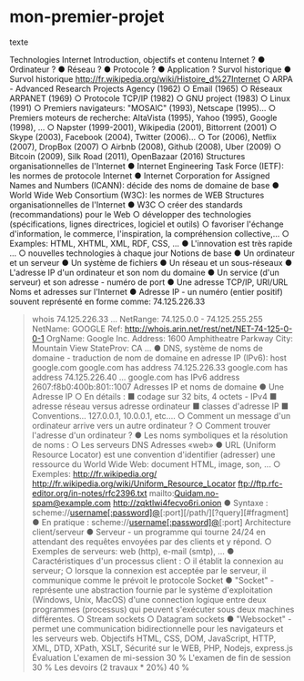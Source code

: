 # mon-premier-projet
texte

Technologies
Internet
Introduction, objectifs et contenu
Internet ?
● Ordinateur ?
● Réseau ?
● Protocole ?
● Application ?
Survol historique
● Survol historique
http://fr.wikipedia.org/wiki/Histoire_d%27Internet
○ ARPA - Advanced Research Projects Agency (1962)
○ Email (1965)
○ Réseaux ARPANET (1969)
○ Protocole TCP/IP (1982)
○ GNU project (1983)
○ Linux (1991)
○ Premiers navigateurs: "MOSAIC" (1993), Netscape (1995)...
○ Premiers moteurs de recherche: AltaVista (1995), Yahoo (1995),
Google (1998), ...
○ Napster (1999-2001), Wikipedia (2001), Bittorrent (2001)
○ Skype (2003), Facebook (2004), Twitter (2006)...
○ Tor (2006), Netflix (2007), DropBox (2007)
○ Airbnb (2008), Github (2008), Uber (2009)
○ Bitcoin (2009), Silk Road (2011), OpenBazaar (2016)
Structures organisationnelles
de l'Internet
● Internet Engineering Task Force (IETF): les
normes de protocole Internet
● Internet Corporation for Assigned Names
and Numbers (ICANN): décide des noms de
domaine de base
● World Wide Web Consortium (W3C): les
normes de WEB
Structures organisationnelles
de l'Internet
● W3C
○ créer des standards (recommandations) pour le Web
○ développer des technologies (spécifications, lignes
directrices, logiciel et outils)
○ favoriser l'échange d'information, le commerce,
l'inspiration, la compréhension collective,...
○ Examples: HTML, XHTML, XML, RDF, CSS, ...
● L'innovation est très rapide ...
○ nouvelles technologies à chaque jour
Notions de base
● Un ordinateur et un serveur
● Un système de fichiers
● Un réseau et un sous-réseaux
● L'adresse IP d'un ordinateur et son nom du domaine
● Un service (d'un serveur) et son adresse - numéro de port
● Une adresse TCP/IP, URI/URL
Noms et adresses sur l'Internet
● Adresse IP - un numéro (entier positif) souvent représenté en forme
comme: 74.125.226.33
> whois 74.125.226.33
...
NetRange: 74.125.0.0 - 74.125.255.255
NetName: GOOGLE
Ref: http://whois.arin.net/rest/net/NET-74-125-0-0-1
OrgName: Google Inc.
Address: 1600 Amphitheatre Parkway
City: Mountain View
StateProv: CA
...
● DNS, système de noms de domaine - traduction de nom de domaine en
adresse IP (IPv6):
> host google.com
google.com has address 74.125.226.33
google.com has address 74.125.226.40
...
google.com has IPv6 address 2607:f8b0:400b:801::1007
Adresses IP et noms de
domaine
● Une Adresse IP
○ En détails :
■ codage sur 32 bits, 4 octets - IPv4
■ adresse réseau versus adresse ordinateur
■ classes d'adresse IP
■ Conventions... 127.0.0.1, 10.0.0.1, etc....
○ Comment un message d'un ordinateur arrive vers un
autre ordinateur ?
○ Comment trouver l'adresse d'un ordinateur ?
● Les noms symboliques et la résolution de noms :
○ Les serveurs DNS
Adresses «web»
● URL (Uniform Resource Locator) est une convention
d'identifier (adresser) une ressource du World Wide Web:
document HTML, image, son, ...
○ Exemples:
http://fr.wikipedia.org/
http://fr.wikipedia.org/wiki/Uniform_Resource_Locator
ftp://ftp.rfc-editor.org/in-notes/rfc2396.txt
mailto:Quidam.no-spam@example.com
http://zqktlwi4fecvo6ri.onion
● Syntaxe :
scheme://[username[:password]@](hostname|ip)[:port][/path/][?query][#fragment]
● En pratique :
scheme://[username[:password]@](hostname|ip)[:port]
Architecture client/serveur
● Serveur - un programme qui tourne 24/24 en
attendant des requêtes envoyées par des
clients et y répond.
○ Exemples de serveurs: web (http), e-mail (smtp), ...
● Caractéristiques d'un processus client :
○ il établit la connexion au serveur;
○ lorsque la connexion est acceptée par le serveur, il
communique comme le prévoit le protocole
Socket
●
"Socket" - représente une abstraction fournie par le
système d'exploitation (Windows, Unix, MacOS) d'une
connection logique entre deux programmes
(processus) qui peuvent s'exécuter sous deux machines
différentes.
○ Stream sockets
○ Datagram sockets
●
"Websocket" - permet une communication
bidirectionnelle pour les navigateurs et les serveurs
web.
Objectifs
HTML, CSS, DOM, JavaScript,
HTTP, XML, DTD, XPath, XSLT,
Sécurité sur le WEB,
PHP, Nodejs, express.js
Évaluation
L'examen de mi-session 30 %
L'examen de fin de session 30 %
Les devoirs (2 travaux * 20%) 40 %
